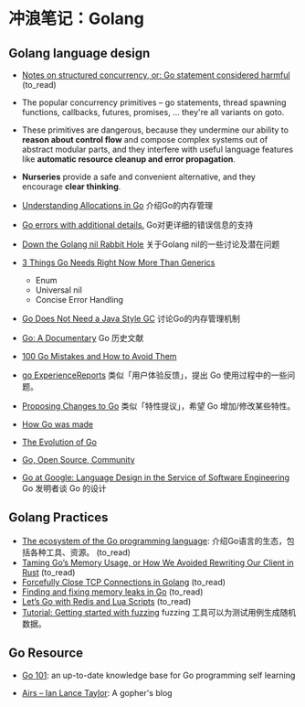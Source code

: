 # 冲浪笔记：Golang

## Golang language design

-  [Notes on structured concurrency, or: Go statement considered harmful][d1] (to_read)
  - The popular concurrency primitives – go statements, thread spawning functions, callbacks, futures, promises, ...
    they're all variants on goto.
  - These primitives are dangerous, because they undermine our ability to **reason about control flow** 
    and compose complex systems out of abstract modular parts,
    and they interfere with useful language features like **automatic resource cleanup and error propagation**.
  - **Nurseries** provide a safe and convenient alternative, and they encourage **clear thinking**.

- [Understanding Allocations in Go][d2] 介绍Go的内存管理
- [Go errors with additional details.][d3] Go对更详细的错误信息的支持
- [Down the Golang nil Rabbit Hole][d4] 关于Golang nil的一些讨论及潜在问题
- [3 Things Go Needs Right Now More Than Generics][d5]
  - Enum
  - Universal nil
  - Concise Error Handling

- [Go Does Not Need a Java Style GC][d6] 讨论Go的内存管理机制

- [Go: A Documentary][d7] Go 历史文献

- [100 Go Mistakes and How to Avoid Them][d8]

- [go ExperienceReports][d9] 类似「用户体验反馈」，提出 Go 使用过程中的一些问题。

- [Proposing Changes to Go][d10] 类似「特性提议」，希望 Go 增加/修改某些特性。

- [How Go was made][d11]

- [The Evolution of Go][d12]

- [Go, Open Source, Community][d13]

- [Go at Google: Language Design in the Service of Software Engineering][d14] Go 发明者谈 Go 的设计

  [d1]: https://vorpus.org/blog/notes-on-structured-concurrency-or-go-statement-considered-harmful/
  [d2]: https://medium.com/eureka-engineering/understanding-allocations-in-go-stack-heap-memory-9a2631b5035d
  [d3]: https://romanyx90.medium.com/go-errors-with-additional-details-66873577f3a9
  [d4]: https://blog.urth.org/2021/03/27/down-the-golang-nil-rabbit-hole
  [d5]: https://betterprogramming.pub/three-things-go-needs-right-now-more-than-generics-a6225d62f76b
  [d6]: https://erik-engheim.medium.com/go-does-not-need-a-java-style-gc-ac99b8d26c60
  [d7]: https://golang.design/history/
  [d8]: https://github.com/teivah/100-go-mistakes
  [d9]: https://github.com/golang/go/wiki/ExperienceReports
  [d10]: https://github.com/golang/proposal
  [d11]: https://go.dev/talks/2015/how-go-was-made.slide#1
  [d12]: https://go.dev/talks/2015/gophercon-goevolution.slide#1
  [d13]: https://go.dev/blog/open-source
  [d14]: https://go.dev/talks/2012/splash.article

## Golang Practices

- [The ecosystem of the Go programming language][pr1]: 介绍Go语言的生态，包括各种工具、资源。 (to_read)
- [Taming Go’s Memory Usage, or How We Avoided Rewriting Our Client in Rust][pr2] (to_read)
- [Forcefully Close TCP Connections in Golang][pr3] (to_read)
- [Finding and fixing memory leaks in Go][pr4] (to_read)
- [Let’s Go with Redis and Lua Scripts][pr5] (to_read)
- [Tutorial: Getting started with fuzzing][pr6] fuzzing 工具可以为测试用例生成随机数据。

###

  [pr1]: https://henvic.dev/posts/go/
  [pr2]: https://www.akitasoftware.com/blog-posts/taming-gos-memory-usage-or-how-we-avoided-rewriting-our-client-in-rust
  [pr3]: https://itnext.io/forcefully-close-tcp-connections-in-golang-e5f5b1b14ce6
  [pr4]: https://dev.to/googlecloud/finding-and-fixing-memory-leaks-in-go-1k1h
  [pr5]: https://xitonix.io/go-lua-and-redis/
  [pr6]: https://go.dev/doc/tutorial/fuzz

## Go Resource

- [Go 101][r1]: an up-to-date knowledge base for Go programming self learning
- [Airs – Ian Lance Taylor][r2]: A gopher's blog

  [r1]: https://go101.org/
  [r2]: https://www.airs.com/blog/
